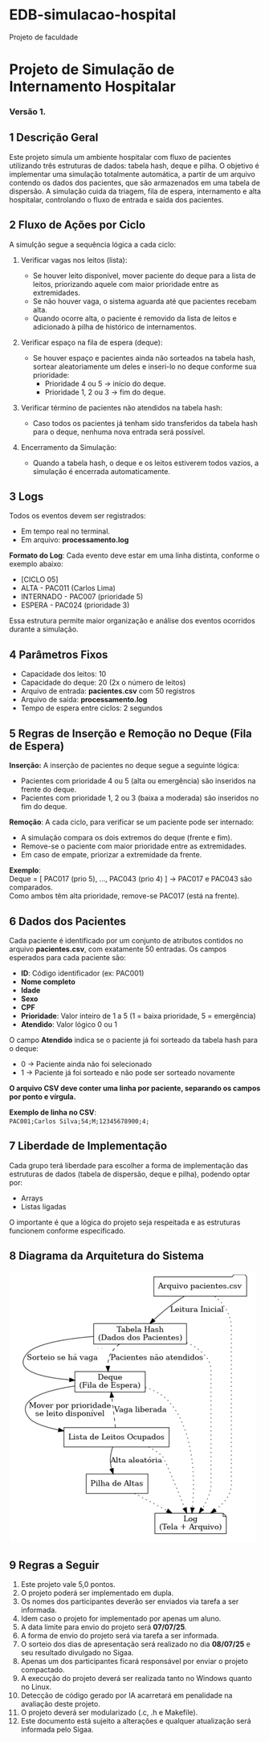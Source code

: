 # EDB-simulacao-hospital
Projeto de faculdade

# Projeto de Simulação de Internamento Hospitalar

### Versão 1.

## 1 Descrição Geral

Este projeto simula um ambiente hospitalar com fluxo de pacientes utilizando três estruturas de dados: tabela hash, deque e pilha. O objetivo é implementar uma simulação totalmente automática, a partir de um arquivo contendo os dados dos pacientes, que são armazenados em uma tabela de dispersão. A simulação cuida da triagem, fila de espera, internamento e alta hospitalar, controlando o fluxo de entrada e saída dos pacientes.

## 2 Fluxo de Ações por Ciclo

A simulção segue a sequência lógica a cada ciclo:

1. Verificar vagas nos leitos (lista):
   - Se houver leito disponível, mover paciente do deque para a lista de leitos, priorizando aquele com maior prioridade entre as extremidades.
   - Se não houver vaga, o sistema aguarda até que pacientes recebam alta.
   - Quando ocorre alta, o paciente é removido da lista de leitos e adicionado à pilha de histórico de internamentos.

2. Verificar espaço na fila de espera (deque):
   - Se houver espaço e pacientes ainda não sorteados na tabela hash, sortear aleatoriamente um deles e inseri-lo no deque conforme sua prioridade:
     - Prioridade 4 ou 5 → início do deque.
     - Prioridade 1, 2 ou 3 → fim do deque.

3. Verificar término de pacientes não atendidos na tabela hash:
   - Caso todos os pacientes já tenham sido transferidos da tabela hash para o deque, nenhuma nova entrada será possível.

4. Encerramento da Simulação:
   - Quando a tabela hash, o deque e os leitos estiverem todos vazios, a simulação é encerrada automaticamente.

## 3 Logs

Todos os eventos devem ser registrados:

- Em tempo real no terminal.
- Em arquivo: **processamento.log**

**Formato do Log**: Cada evento deve estar em uma linha distinta, conforme o exemplo abaixo:

- [CICLO 05]
- ALTA        - PAC011 (Carlos Lima)
- INTERNADO   - PAC007 (prioridade 5)
- ESPERA      - PAC024 (prioridade 3)


Essa estrutura permite maior organização e análise dos eventos ocorridos durante a simulação.

## 4 Parâmetros Fixos

- Capacidade dos leitos: 10
- Capacidade do deque: 20 (2x o número de leitos)
- Arquivo de entrada: **pacientes.csv** com 50 registros
- Arquivo de saída: **processamento.log**
- Tempo de espera entre ciclos: 2 segundos

## 5 Regras de Inserção e Remoção no Deque (Fila de Espera)

**Inserção:**
A inserção de pacientes no deque segue a seguinte lógica:

- Pacientes com prioridade 4 ou 5 (alta ou emergência) são inseridos na frente do deque.
- Pacientes com prioridade 1, 2 ou 3 (baixa a moderada) são inseridos no fim do deque.

**Remoção**: A cada ciclo, para verificar se um paciente pode ser internado:

- A simulação compara os dois extremos do deque (frente e fim).
- Remove-se o paciente com maior prioridade entre as extremidades.
- Em caso de empate, priorizar a extremidade da frente.

**Exemplo**:  
Deque = [ PAC017 (prio 5), ..., PAC043 (prio 4) ] → PAC017 e PAC043 são comparados.  
Como ambos têm alta prioridade, remove-se PAC017 (está na frente).

## 6 Dados dos Pacientes

Cada paciente é identificado por um conjunto de atributos contidos no arquivo **pacientes.csv**, com exatamente 50 entradas. Os campos esperados para cada paciente são:

- **ID**: Código identificador (ex: PAC001)
- **Nome completo**
- **Idade**
- **Sexo**
- **CPF**
- **Prioridade**: Valor inteiro de 1 a 5 (1 = baixa prioridade, 5 = emergência)
- **Atendido**: Valor lógico 0 ou 1

O campo **Atendido** indica se o paciente já foi sorteado da tabela hash para o deque:

- 0 → Paciente ainda não foi selecionado
- 1 → Paciente já foi sorteado e não pode ser sorteado novamente

**O arquivo CSV deve conter uma linha por paciente, separando os campos por ponto e vírgula.**

**Exemplo de linha no CSV**:  
`PAC001;Carlos Silva;54;M;12345678900;4;`

## 7 Liberdade de Implementação

Cada grupo terá liberdade para escolher a forma de implementação das estruturas de dados (tabela de dispersão, deque e pilha), podendo optar por:

- Arrays
- Listas ligadas

O importante é que a lógica do projeto seja respeitada e as estruturas funcionem conforme especificado.

## 8 Diagrama da Arquitetura do Sistema

![diagrama png](diagrama.png)

## 9 Regras a Seguir

1. Este projeto vale 5,0 pontos.
2. O projeto poderá ser implementado em dupla.
3. Os nomes dos participantes deverão ser enviados via tarefa a ser informada.
4. Idem caso o projeto for implementado por apenas um aluno.
5. A data limite para envio do projeto será **07/07/25**.
6. A forma de envio do projeto será via tarefa a ser informada.
7. O sorteio dos dias de apresentação será realizado no dia **08/07/25** e seu resultado divulgado no Sigaa.
8. Apenas um dos participantes ficará responsável por enviar o projeto compactado.
9. A execução do projeto deverá ser realizada tanto no Windows quanto no Linux.
10. Detecção de código gerado por IA acarretará em penalidade na avaliação deste projeto.
11. O projeto deverá ser modularizado (.c, .h e Makefile).
12. Este documento está sujeito a alterações e qualquer atualização será informada pelo Sigaa.
